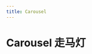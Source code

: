 ```yaml
---
title: Carousel
---
```

# Carousel 走马灯

<ClientOnly>
  <wlin-carousel-demo1></wlin-carousel-demo1>
</ClientOnly>
